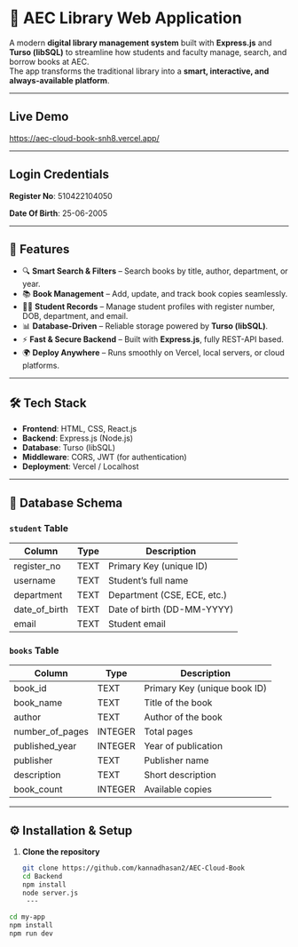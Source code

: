 # 📖 AEC Library Web Application

A modern **digital library management system** built with **Express.js** and **Turso (libSQL)** to streamline how students and faculty manage, search, and borrow books at AEC.  
The app transforms the traditional library into a **smart, interactive, and always-available platform**.

---
## Live Demo
https://aec-cloud-book-snh8.vercel.app/ 

--- 
## Login Credentials
**Register No**: 510422104050 

**Date Of Birth**: 25-06-2005 

---

## 🚀 Features

- 🔍 **Smart Search & Filters** – Search books by title, author, department, or year.  
- 📚 **Book Management** – Add, update, and track book copies seamlessly.  
- 👨‍🎓 **Student Records** – Manage student profiles with register number, DOB, department, and email.  
- 📊 **Database-Driven** – Reliable storage powered by **Turso (libSQL)**.  
- ⚡ **Fast & Secure Backend** – Built with **Express.js**, fully REST-API based.  
- 🌍 **Deploy Anywhere** – Runs smoothly on Vercel, local servers, or cloud platforms.  

---

## 🛠️ Tech Stack
- **Frontend**: HTML, CSS, React.js
- **Backend**: Express.js (Node.js)  
- **Database**: Turso (libSQL)  
- **Middleware**: CORS, JWT (for authentication)  
- **Deployment**: Vercel / Localhost  

---

## 📂 Database Schema

### `student` Table
| Column        | Type  | Description                  |
|---------------|-------|------------------------------|
| register_no   | TEXT  | Primary Key (unique ID)      |
| username      | TEXT  | Student’s full name          |
| department    | TEXT  | Department (CSE, ECE, etc.) |
| date_of_birth | TEXT  | Date of birth (DD-MM-YYYY)   |
| email         | TEXT  | Student email                |

### `books` Table
| Column         | Type     | Description                     |
|----------------|----------|---------------------------------|
| book_id        | TEXT     | Primary Key (unique book ID)    |
| book_name      | TEXT     | Title of the book               |
| author         | TEXT     | Author of the book              |
| number_of_pages| INTEGER  | Total pages                     |
| published_year | INTEGER  | Year of publication             |
| publisher      | TEXT     | Publisher name                  |
| description    | TEXT     | Short description               |
| book_count     | INTEGER  | Available copies                |

---

## ⚙️ Installation & Setup

1. **Clone the repository**
   ```bash
   git clone https://github.com/kannadhasan2/AEC-Cloud-Book 
   cd Backend 
   npm install 
   node server.js 
    ---

```bash 
cd my-app 
npm install 
npm run dev
   
